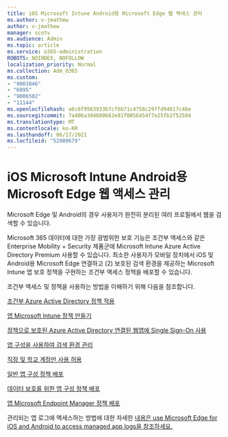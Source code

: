 ```yaml
---
title: iOS Microsoft Intune Android용 Microsoft Edge 웹 액세스 관리
ms.author: v-jmathew
author: v-jmathew
manager: scotv
ms.audience: Admin
ms.topic: article
ms.service: o365-administration
ROBOTS: NOINDEX, NOFOLLOW
localization_priority: Normal
ms.collection: Adm_O365
ms.custom:
- "9003846"
- "6895"
- "9006502"
- "11144"
ms.openlocfilehash: a6c6f9563933b7cf6b71c4758c29ffd94617c4be
ms.sourcegitcommit: 7a406a3d4680662e81f0056454f7e25fb2f52504
ms.translationtype: MT
ms.contentlocale: ko-KR
ms.lasthandoff: 06/17/2021
ms.locfileid: "52989679"
---
```

# <a name="use-microsoft-intune-to-manage-web-access-in-microsoft-edge-for-ios-and-android"></a>iOS Microsoft Intune Android용 Microsoft Edge 웹 액세스 관리

Microsoft Edge 및 Android의 경우 사용자가 완전히 분리된 여러 프로필에서 웹을 검색할 수 있습니다.

Microsoft 365 데이터에 대한 가장 광범위한 보호 기능은 조건부 액세스와 같은 Enterprise Mobility + Security 제품군에 Microsoft Intune Azure Active Directory Premium 사용할 수 있습니다. 최소한 사용자가 모바일 장치에서 iOS 및 Android용 Microsoft Edge 연결하고 (2) 보호된 검색 환경을 제공하는 Microsoft Intune 앱 보호 정책을 구현하는 조건부 액세스 정책을 배포할 수 있습니다.

조건부 액세스 및 정책을 사용하는 방법을 이해하기 위해 다음을 참조합니다.

[조건부 Azure Active Directory 정책 적용](https://go.microsoft.com/fwlink/?linkid=2132481)

[앱 Microsoft Intune 정책 만들기](https://go.microsoft.com/fwlink/?linkid=2132651)

[정책으로 보호된 Azure Active Directory 연결된 웹앱에 Single Sign-On 사용](https://go.microsoft.com/fwlink/?linkid=2132482)

[앱 구성을 사용하여 검색 환경 관리](https://go.microsoft.com/fwlink/?linkid=2132483)

[직장 및 학교 계정만 사용 허용](https://go.microsoft.com/fwlink/?linkid=2132652)

[일반 앱 구성 정책 배포](https://go.microsoft.com/fwlink/?linkid=2132653)

[데이터 보호를 위한 앱 구성 정책 배포](https://go.microsoft.com/fwlink/?linkid=2132654)

[앱 Microsoft Endpoint Manager 정책 배포](https://go.microsoft.com/fwlink/?linkid=2132707)

관리되는 앱 로그에 액세스하는 방법에 대한 자세한 [내용은 use Microsoft Edge for iOS and Android to access managed app logs을 참조하세요.](https://go.microsoft.com/fwlink/?linkid=2132578)
